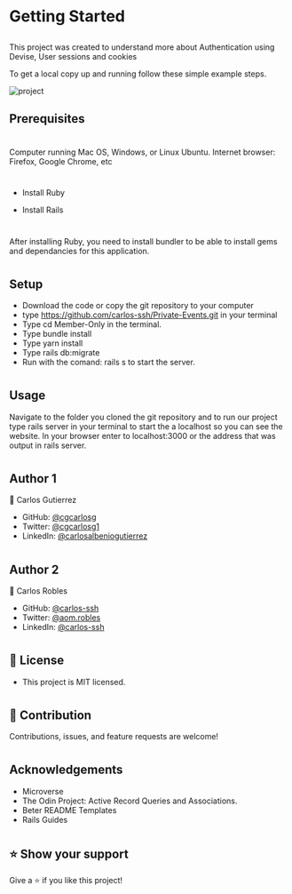 # Getting Started
##

This project was created to understand more about  Authentication using Devise, User sessions and cookies

To get a local copy up and running follow these simple example steps.

![project]()

## Prerequisites
#
Computer running Mac OS, Windows, or Linux Ubuntu. Internet browser: Firefox, Google Chrome, etc
#
- Install Ruby

- Install Rails
#
After installing Ruby, you need to install bundler to be able to install gems and dependancies for this application.
#
## Setup
- Download the code or copy the git repository to your computer
- type https://github.com/carlos-ssh/Private-Events.git in your terminal
- Type cd Member-Only in the terminal.
- Type bundle install
- Type yarn install
- Type rails db:migrate
- Run with the comand: rails s to start the server.

#
## Usage
Navigate to the folder you cloned the git repository and to run our project type rails server in your terminal to start the a localhost so you can see the website. In your browser enter to localhost:3000 or the address that was output in rails server.
#
## Author 1
👤  Carlos Gutierrez

- GitHub:  [@cgcarlosg](https://github.com/cgcarlosg)
- Twitter: [@cgcarlosg1](https://twitter.com/cgcarlosg1)
- LinkedIn: [@carlosalbeniogutierrez](www.linkedin.com/in/carlosalbeniogutierrez)

#
## Author 2
👤 Carlos Robles

- GitHub: [@carlos-ssh](https://github.com/carlos-ssh)
- Twitter: [@aom.robles](https://twitter.com/aom.robles)
- LinkedIn: [@carlos-ssh](www.linkedin.com/in/carlos-ssh)

#
 ## 📝 License 
- This project is MIT licensed.
#

## 🤝 Contribution
Contributions, issues, and feature requests are welcome!
#

## Acknowledgements
- Microverse
- The Odin Project: Active Record Queries and Associations.
- Beter README Templates
- Rails Guides

#
## ⭐ Show your support
Give a ⭐️ if you like this project!
